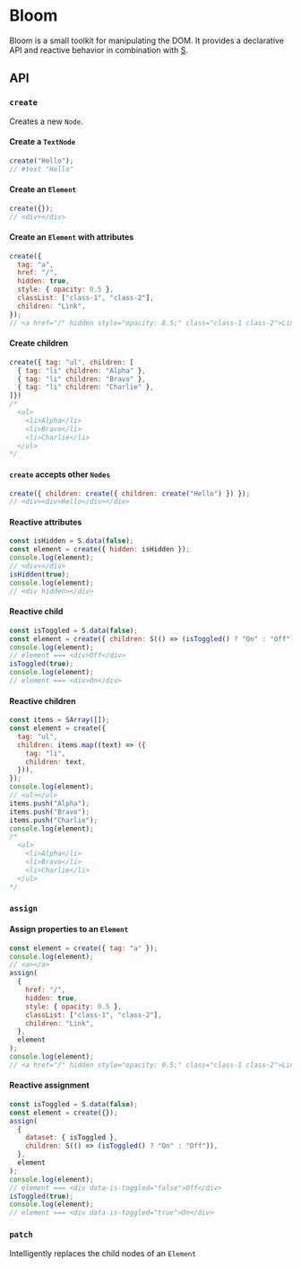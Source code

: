 # Bloom

Bloom is a small toolkit for manipulating the DOM. It provides a declarative API and reactive behavior in combination with [S](https://github.com/adamhaile/S).

## API

### `create`

Creates a new `Node`.

#### Create a `TextNode`

```js
create("Hello");
// #text "Hello"
```

#### Create an `Element`

```js
create({});
// <div></div>
```

#### Create an `Element` with attributes

```js
create({
  tag: "a",
  href: "/",
  hidden: true,
  style: { opacity: 0.5 },
  classList: ["class-1", "class-2"],
  children: "Link",
});
// <a href="/" hidden style="opacity: 0.5;" class="class-1 class-2">Link</a>
```

#### Create children

```js
create({ tag: "ul", children: [
  { tag: "li" children: "Alpha" },
  { tag: "li" children: "Bravo" },
  { tag: "li" children: "Charlie" },
]})
/*
  <ul>
    <li>Alpha</li>
    <li>Bravo</li>
    <li>Charlie</li>
  </ul>
*/
```

#### `create` accepts other `Nodes`

```js
create({ children: create({ children: create("Hello") }) });
// <div><div>Hello</div></div>
```

#### Reactive attributes

```js
const isHidden = S.data(false);
const element = create({ hidden: isHidden });
console.log(element);
// <div></div>
isHidden(true);
console.log(element);
// <div hidden></div>
```

#### Reactive child

```js
const isToggled = S.data(false);
const element = create({ children: S(() => (isToggled() ? "On" : "Off")) });
console.log(element);
// element === <div>Off</div>
isToggled(true);
console.log(element);
// element === <div>On</div>
```

#### Reactive children

```js
const items = SArray([]);
const element = create({
  tag: "ul",
  children: items.map((text) => ({
    tag: "li",
    children: text,
  })),
});
console.log(element);
// <ul></ul>
items.push("Alpha");
items.push("Bravo");
items.push("Charlie");
console.log(element);
/*
  <ul>
    <li>Alpha</li>
    <li>Bravo</li>
    <li>Charlie</li>
  </ul>
*/
```

### `assign`

#### Assign properties to an `Element`

```js
const element = create({ tag: "a" });
console.log(element);
// <a></a>
assign(
  {
    href: "/",
    hidden: true,
    style: { opacity: 0.5 },
    classList: ["class-1", "class-2"],
    children: "Link",
  },
  element
);
console.log(element);
// <a href="/" hidden style="opacity: 0.5;" class="class-1 class-2">Link</a>
```

#### Reactive assignment

```js
const isToggled = S.data(false);
const element = create({});
assign(
  {
    dataset: { isToggled },
    children: S(() => (isToggled() ? "On" : "Off")),
  },
  element
);
console.log(element);
// element === <div data-is-toggled="false">Off</div>
isToggled(true);
console.log(element);
// element === <div data-is-toggled="true">On</div>
```

### `patch`

Intelligently replaces the child nodes of an `Element`
